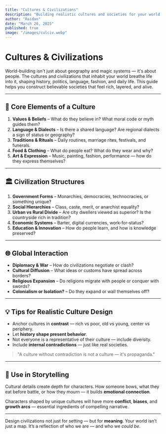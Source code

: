 ```yaml
---
title: "Cultures & Civilizations"
description: "Building realistic cultures and societies for your world."
author: "Raidan"
date: "March 26, 2025"
published: true
image: "/images/culciv.webp"
---
```


# Cultures & Civilizations

World-building isn't just about geography and magic systems — it's about people. The cultures and civilizations that inhabit your world breathe life into it, shaping history, politics, language, fashion, and daily life. This guide helps you construct believable societies that feel rich, layered, and alive.

---

## 🧬 Core Elements of a Culture

1. **Values & Beliefs** – What do they believe in? What moral code or myth guides them?
2. **Language & Dialects** – Is there a shared language? Are regional dialects a sign of status or geography?
3. **Traditions & Rituals** – Daily routines, marriage rites, festivals, and funerals.
4. **Food & Clothing** – What do people eat? What do they wear and why?
5. **Art & Expression** – Music, painting, fashion, performance — how do they express themselves?

---

## 🏛️ Civilization Structures

1. **Government Forms** – Monarchies, democracies, technocracies, or something unique?
2. **Social Hierarchies** – Class, caste, merit, or anarchist equality?
3. **Urban vs Rural Divide** – Are city dwellers viewed as superior? Is the countryside rich in tradition?
4. **Economic Systems** – Barter, digital currencies, work-for-status?
5. **Education & Innovation** – How do people learn, and how is knowledge preserved?

---

## 🌐 Global Interaction

- **Diplomacy & War** – How do civilizations negotiate or clash?
- **Cultural Diffusion** – What ideas or customs have spread across borders?
- **Religious Expansion** – Do religions migrate with people or conquer with swords?
- **Colonialism or Isolation?** – Do they expand or wall themselves off?

---

## 💡 Tips for Realistic Culture Design

- Anchor cultures in **contrast** — rich vs poor, old vs young, center vs periphery.
- Let **history shape present behavior**.
- Not everyone is a representative of their culture — include diversity.
- Include **internal contradictions** — just like real societies.

> "A culture without contradiction is not a culture — it's propaganda."

---

## 🧠 Use in Storytelling

Cultural details create depth for characters. How someone bows, what they eat before battle, or how they mourn — it builds **emotional connection**.

Characters shaped by unique cultures will have more **conflict**, **biases**, and **growth arcs** — essential ingredients of compelling narrative.

---

Design civilizations not just for setting — but for **meaning**. Your world isn’t just a map. It’s a reflection of who we are — and who we *could be*.

